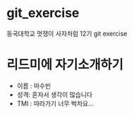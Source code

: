 # git_exercise
동국대학교 멋쟁이 사자처럼 12기 git exercise

# 리드미에 자기소개하기
- 이름 : 마수빈
- 성격: 혼자서 생각이 많습니다
- TMI : 따라가기 너무 벅차요...